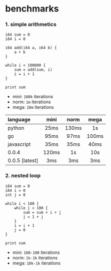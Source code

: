 # benchmarks

### 1. simple arithmetics

```
i64 sum = 0
i64 i = 0

i64 add(i64 a, i64 b) {
    a + b
}

while i < 100000 {
    sum = add(sum, i)
    i = i + 1
}

print sum
```

- mini: `100k` iterations
- norm: `1m` iterations
- mega: `10m` iterations

| language       | mini  | norm  | mega  |
| :------------- | :---: | :---: | :---: |
| python         | 25ms  | 130ms |  1s   |
| go             | 95ms  | 97ms | 100ms |
| javascript     | 35ms  | 35ms  | 40ms  |
| 0.0.4          | 120ms |  1s   |  10s  |
| 0.0.5 [latest] |  3ms  |  3ms  |  3ms  |

### 2. nested loop

```
i64 sum = 0
i64 i = 0
int j = 0

while i < 100 {
    while j < 100 {
        sum = sum + i + j
        j = 1 + j
    }
    i = i + 1
    j = 0
}

print sum
```

- mini: `100-100` iterations
- norm: `1k-1k` iterations
- mega: `10k-1k` iterations
